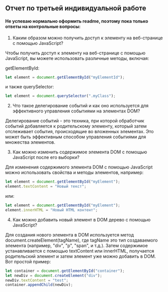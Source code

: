 ## Отчет по третьей индивидуальной работе

#### Не успеваю нормально оформить readme, поэтому пока только ответы на контрольные вопросы:

1. Каким образом можно получить доступ к элементу на веб-странице с помощью JavaScript?

Чтобы получить доступ к элементу на веб-странице с помощью JavaScript, вы можете использовать различные методы, включая:

getElementById:
```js
let element = document.getElementById("myElementId");
```
и также querySelector:
```js
let element = document.querySelector(".myClass");
```
2. Что такое делегирование событий и как оно используется для эффективного управления событиями на элементах DOM?

Делегирование событий - это техника, при которой обработчик событий добавляется к родительскому элементу, который затем отслеживает события, происходящие во вложенных элементах. Это может быть эффективным способом управления событиями для множества элементов.

3. Как можно изменить содержимое элемента DOM с помощью JavaScript после его выборки?

Для изменения содержимого элемента DOM с помощью JavaScript можно использовать свойства и методы элементов, например:
```js
let element = document.getElementById("myElement");
element.textContent = "Новый текст";

``` 
или:
```js
let element = document.getElementById("myElement");
element.innerHTML = "Новый HTML контент";
```

4. Как можно добавить новый элемент в DOM дерево с помощью JavaScript?

Для создания нового элемента в DOM используется метод document.createElement(tagName), где tagName это тип создаваемого элемента (например, "div", "p", "span", и т.д.). Затем содержимое устанавливается с помощью textContent или innerHTML, получается родительский элемент и затем элемент уже можно добавить в DOM.
Вот простой пример:
```js
let container = document.getElementById("container");
let newDiv = document.createElement("div");
newDiv.textContent = "test";
container.appendChild(newDiv);
```
